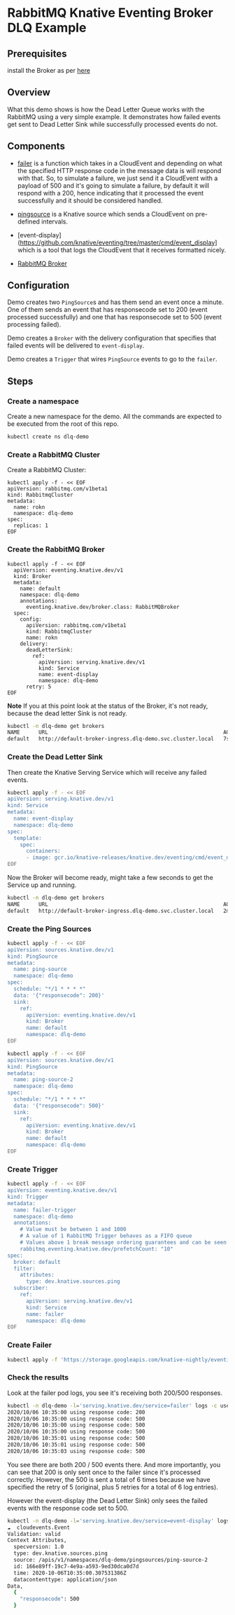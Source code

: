 # RabbitMQ Knative Eventing Broker DLQ Example

## Prerequisites

install the Broker as per [here](../../../broker/README.md)

## Overview

What this demo shows is how the Dead Letter Queue works with the RabbitMQ using
a very simple example. It demonstrates how failed events get sent to Dead Letter
Sink while successfully processed events do not.

## Components

- [failer](../../../cmd/failer/main.go) is a function which takes in a
  CloudEvent and depending on what the specified HTTP response code in the
  message data is will respond with that. So, to simulate a failure, we just
  send it a CloudEvent with a payload of 500 and it's going to simulate a
  failure, by default it will respond with a 200, hence indicating that it
  processed the event successfully and it should be considered handled.

- [pingsource](https://knative.dev/docs/eventing/samples/ping-source/index.html)
  is a Knative source which sends a CloudEvent on pre-defined intervals.

- [event-display](https://github.com/knative/eventing/tree/master/cmd/event_display]
  which is a tool that logs the CloudEvent that it receives formatted nicely.

- [RabbitMQ Broker](../../../broker/README.md)

## Configuration

Demo creates two `PingSource`s and has them send an event once a minute. One of
them sends an event that has responsecode set to 200 (event processed
successfully) and one that has responsecode set to 500 (event processing
failed).

Demo creates a `Broker` with the delivery configuration that specifies that
failed events will be delivered to `event-display`.

Demo creates a `Trigger` that wires `PingSource` events to go to the `failer`.

## Steps

### Create a namespace

Create a new namespace for the demo. All the commands are expected to be
executed from the root of this repo.

```sh
kubectl create ns dlq-demo
```

### Create a RabbitMQ Cluster

Create a RabbitMQ Cluster:

```
kubectl apply -f - << EOF
apiVersion: rabbitmq.com/v1beta1
kind: RabbitmqCluster
metadata:
  name: rokn
  namespace: dlq-demo
spec:
  replicas: 1
EOF
```

### Create the RabbitMQ Broker

```Sh
kubectl apply -f - << EOF
  apiVersion: eventing.knative.dev/v1
  kind: Broker
  metadata:
    name: default
    namespace: dlq-demo
    annotations:
      eventing.knative.dev/broker.class: RabbitMQBroker
  spec:
    config:
      apiVersion: rabbitmq.com/v1beta1
      kind: RabbitmqCluster
      name: rokn
    delivery:
      deadLetterSink:
        ref:
          apiVersion: serving.knative.dev/v1
          kind: Service
          name: event-display
          namespace: dlq-demo
      retry: 5
EOF
```

**Note** If you at this point look at the status of the Broker, it's not ready,
because the dead letter Sink is not ready.

```sh
kubectl -n dlq-demo get brokers
NAME      URL                                                        AGE   READY   REASON
default   http://default-broker-ingress.dlq-demo.svc.cluster.local   7s    False   Unable to get the DeadLetterSink's URI
```

### Create the Dead Letter Sink

Then create the Knative Serving Service which will receive any failed events.

```sh
kubectl apply -f - << EOF
apiVersion: serving.knative.dev/v1
kind: Service
metadata:
  name: event-display
  namespace: dlq-demo
spec:
  template:
    spec:
      containers:
      - image: gcr.io/knative-releases/knative.dev/eventing/cmd/event_display
EOF
```

Now the Broker will become ready, might take a few seconds to get the Service up
and running.

```sh
kubectl -n dlq-demo get brokers
NAME      URL                                                        AGE     READY   REASON
default   http://default-broker-ingress.dlq-demo.svc.cluster.local   2m39s   True
```

### Create the Ping Sources

```sh
kubectl apply -f - << EOF
apiVersion: sources.knative.dev/v1
kind: PingSource
metadata:
  name: ping-source
  namespace: dlq-demo
spec:
  schedule: "*/1 * * * *"
  data: '{"responsecode": 200}'
  sink:
    ref:
      apiVersion: eventing.knative.dev/v1
      kind: Broker
      name: default
      namespace: dlq-demo
EOF
```

```sh
kubectl apply -f - << EOF
apiVersion: sources.knative.dev/v1
kind: PingSource
metadata:
  name: ping-source-2
  namespace: dlq-demo
spec:
  schedule: "*/1 * * * *"
  data: '{"responsecode": 500}'
  sink:
    ref:
      apiVersion: eventing.knative.dev/v1
      kind: Broker
      name: default
      namespace: dlq-demo
EOF
```

### Create Trigger

```sh
kubectl apply -f - << EOF
apiVersion: eventing.knative.dev/v1
kind: Trigger
metadata:
  name: failer-trigger
  namespace: dlq-demo
  annotations:
    # Value must be between 1 and 1000
    # A value of 1 RabbitMQ Trigger behaves as a FIFO queue
    # Values above 1 break message ordering guarantees and can be seen as more performance oriented.
    rabbitmq.eventing.knative.dev/prefetchCount: "10"
spec:
  broker: default
  filter:
    attributes:
      type: dev.knative.sources.ping
  subscriber:
    ref:
      apiVersion: serving.knative.dev/v1
      kind: Service
      name: failer
      namespace: dlq-demo
EOF
```

### Create Failer

```sh
kubectl apply -f 'https://storage.googleapis.com/knative-nightly/eventing-rabbitmq/latest/failer.yaml' -n dlq-demo
```

### Check the results

Look at the failer pod logs, you see it's receiving both 200/500 responses.

```sh
kubectl -n dlq-demo -l='serving.knative.dev/service=failer' logs -c user-container
2020/10/06 10:35:00 using response code: 200
2020/10/06 10:35:00 using response code: 500
2020/10/06 10:35:00 using response code: 500
2020/10/06 10:35:00 using response code: 500
2020/10/06 10:35:01 using response code: 500
2020/10/06 10:35:01 using response code: 500
2020/10/06 10:35:03 using response code: 500
```

You see there are both 200 / 500 events there. And more importantly, you can see
that 200 is only sent once to the failer since it's processed correctly.
However, the 500 is sent a total of 6 times because we have specified the retry
of 5 (original, plus 5 retries for a total of 6 log entries).

However the event-display (the Dead Letter Sink) only sees the failed events
with the response code set to 500.

```sh
kubectl -n dlq-demo -l='serving.knative.dev/service=event-display' logs -c user-container
☁️  cloudevents.Event
Validation: valid
Context Attributes,
  specversion: 1.0
  type: dev.knative.sources.ping
  source: /apis/v1/namespaces/dlq-demo/pingsources/ping-source-2
  id: 166e89ff-19c7-4e9a-a593-9ed30dca0d7d
  time: 2020-10-06T10:35:00.307531386Z
  datacontenttype: application/json
Data,
  {
    "responsecode": 500
  }
```
